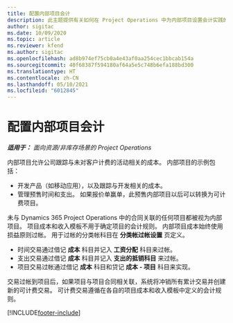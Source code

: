 ```yaml
---
title: 配置内部项目会计
description: 此主题提供有关如何在 Project Operations 中为内部项目设置会计实践的信息。
author: sigitac
ms.date: 10/09/2020
ms.topic: article
ms.reviewer: kfend
ms.author: sigitac
ms.openlocfilehash: ad8b974ef75cb0a4e43af0aa254cec1bbcab154a
ms.sourcegitcommit: 40f68387f594180af64a5e5c748b6efa188bd300
ms.translationtype: HT
ms.contentlocale: zh-CN
ms.lasthandoff: 05/10/2021
ms.locfileid: "6012845"
---
```

# <a name="configure-accounting-for-internal-projects"></a>配置内部项目会计

_**适用于：** 面向资源/非库存场景的 Project Operations_

内部项目允许公司跟踪与未对客户计费的活动相关的成本。 内部项目的示例包括：

- 开发产品（如移动应用），以及跟踪与开发相关的成本。
- 管理预售时间和支出。 如果报价单赢单，此预售内部项目以后可以转换为可计费项目。

未与 Dynamics 365 Project Operations 中的合同关联的任何项目都被视为内部项目。 项目成本和收入模板不用于确定项目的会计规则。 内部项目成本始终使用损益原则过帐。 用于过帐的分类帐科目在 **分类帐过帐设置** 页定义。

- 时间交易通过借记 **成本** 科目并记入 **工资分配** 科目来过帐。
- 支出交易通过借记 **成本** 科目并记入 **支出的抵销科目** 来过帐。
- 项目交易过帐通过借记 **成本** 科目和贷记 **成本 - 项目** 科目来实现。

交易过帐到项目后，如果项目与项目合同相关联，系统将冲销所有累计交易并创建新的可计费交易。 可计费交易遵循在各自的项目成本和收入模板中定义的会计规则。




[!INCLUDE[footer-include](../includes/footer-banner.md)]
